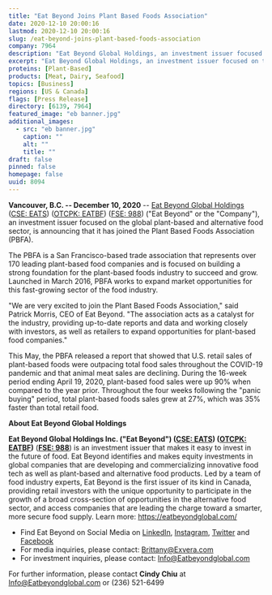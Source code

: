 ```yaml
---
title: "Eat Beyond Joins Plant Based Foods Association"
date: 2020-12-10 20:00:16
lastmod: 2020-12-10 20:00:16
slug: /eat-beyond-joins-plant-based-foods-association
company: 7964
description: "Eat Beyond Global Holdings, an investment issuer focused on the global plant-based and alternative food sector, is announcing that it has joined the Plant Based Foods Association (PBFA). The PBFA is a San Francisco-based trade association that represents over 170 leading plant-based food companies and is focused on building a strong foundation for the plant-based foods industry to succeed and grow. Launched in March 2016, PBFA works to expand market opportunities for this fast-growing sector of the food industry."
excerpt: "Eat Beyond Global Holdings, an investment issuer focused on the global plant-based and alternative food sector, is announcing that it has joined the Plant Based Foods Association (PBFA). The PBFA is a San Francisco-based trade association that represents over 170 leading plant-based food companies and is focused on building a strong foundation for the plant-based foods industry to succeed and grow. Launched in March 2016, PBFA works to expand market opportunities for this fast-growing sector of the food industry."
proteins: [Plant-Based]
products: [Meat, Dairy, Seafood]
topics: [Business]
regions: [US & Canada]
flags: [Press Release]
directory: [6139, 7964]
featured_image: "eb banner.jpg"
additional_images:
  - src: "eb banner.jpg"
    caption: ""
    alt: ""
    title: ""
draft: false
pinned: false
homepage: false
uuid: 8094
---
```

**Vancouver, B.C. -- December 10, 2020** -- [Eat Beyond Global
Holdings](https://eatbeyondglobal.com/) ([CSE:
EATS](https://thecse.com/en/listings/diversified-industries/eat-beyond-global-holdings-inc))
([OTCPK: EATBF](https://www.otcmarkets.com/stock/EATBF/overview)) ([FSE:
988](https://www.boerse-frankfurt.de/equity/eat-beyond-global-hldgs))
("Eat Beyond" or the "Company"), an investment issuer focused on the
global plant-based and alternative food sector, is announcing that it
has joined the Plant Based Foods Association (PBFA).

The PBFA is a San Francisco-based trade association that represents over
170 leading plant-based food companies and is focused on building a
strong foundation for the plant-based foods industry to succeed and
grow. Launched in March 2016, PBFA works to expand market opportunities
for this fast-growing sector of the food industry.

"We are very excited to join the Plant Based Foods Association," said
Patrick Morris, CEO of Eat Beyond. "The association acts as a catalyst
for the industry, providing up-to-date reports and data and working
closely with investors, as well as retailers to expand opportunities for
plant-based food companies."

This May, the PBFA released a report that showed that U.S. retail sales
of plant-based foods were outpacing total food sales throughout the
COVID-19 pandemic and that animal meat sales are declining. During the
16-week period ending April 19, 2020, plant-based food sales were up 90%
when compared to the year prior. Throughout the four weeks following the
"panic buying" period, total plant-based foods sales grew at 27%, which
was 35% faster than total retail food.

**About Eat Beyond Global Holdings**

**Eat Beyond Global Holdings Inc. ("Eat Beyond") ([CSE:
EATS](https://thecse.com/en/listings/diversified-industries/eat-beyond-global-holdings-inc))
([OTCPK: EATBF](https://www.otcmarkets.com/stock/EATBF/overview))**
(**[FSE:
988](https://www.boerse-frankfurt.de/equity/eat-beyond-global-hldgs)**)
is an investment issuer that makes it easy to invest in the future of
food. Eat Beyond identifies and makes equity investments in global
companies that are developing and commercializing innovative food tech
as well as plant-based and alternative food products. Led by a team of
food industry experts, Eat Beyond is the first issuer of its kind in
Canada, providing retail investors with the unique opportunity to
participate in the growth of a broad cross-section of opportunities in
the alternative food sector, and access companies that are leading the
charge toward a smarter, more secure food supply. Learn more:
<https://eatbeyondglobal.com/>

-   Find Eat Beyond on Social Media on
    [LinkedIn](https://www.linkedin.com/company/eat-beyond-global-holdings),
    [Instagram](https://www.instagram.com/eatbeyondglobal/),
    [Twitter](http://twitter.com/eatbeyondglobal) and
    [Facebook](https://www.facebook.com/eatbeyondglobal)
-   For media inquiries, please contact: <Brittany@Exvera.com>
-   For investment inquiries, please contact:
    [I](mailto:Info@Eatbeyondglobal.com)[nfo@Eatbeyondglobal.com](mailto:Info@Eatbeyondglobal.com)

For further information, please contact **Cindy Chiu** at
<Info@Eatbeyondglobal.com> or (236) 521-6499
